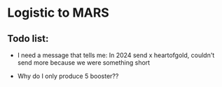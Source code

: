 # Logistic to MARS

## Todo list:
- I need a message that tells me:
In 2024 send x heartofgold, couldn't send more because we were something short

- Why do I only produce 5 booster??
